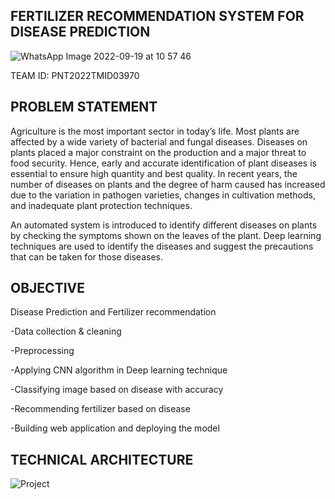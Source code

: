 FERTILIZER RECOMMENDATION SYSTEM FOR DISEASE PREDICTION
------
![WhatsApp Image 2022-09-19 at 10 57 46](https://user-images.githubusercontent.com/101406544/190956061-f1277857-cca1-4230-9eed-6eb9a8e48e04.jpeg)

TEAM ID: PNT2022TMID03970

PROBLEM STATEMENT
------

Agriculture is the most important sector in today’s life. Most plants are affected by a wide variety of bacterial and fungal diseases. Diseases on plants placed a major constraint on the production and a major threat to food security. Hence, early and accurate identification of plant diseases is essential to ensure high quantity and best quality. In recent years, the number of diseases on plants and the degree of harm caused has increased due to the variation in pathogen varieties, changes in cultivation methods, and inadequate plant protection techniques. 

An automated system is introduced to identify different diseases on plants by checking the symptoms shown on the leaves of the plant. Deep learning techniques are used to identify the diseases and suggest the precautions that can be taken for those diseases. 

OBJECTIVE
-------
Disease Prediction and Fertilizer recommendation

-Data collection & cleaning

-Preprocessing

-Applying CNN algorithm in Deep learning technique

-Classifying image based on disease with accuracy

-Recommending fertilizer based on disease

-Building web application and deploying the model


TECHNICAL ARCHITECTURE
-----------
![Project](https://user-images.githubusercontent.com/89697515/189512983-8f4757ef-6f88-4a87-b3c3-9755d09a61e5.png)

